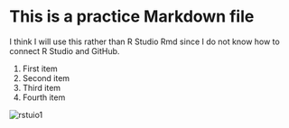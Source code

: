 # This is a practice Markdown file

I think I will use this rather than R Studio Rmd since I do not know how to connect R Studio and GitHub.

1. First item
2. Second item
3. Third item
4. Fourth item

![rstuio1](/Users/tiherna2/Documents/rstudio1.jpg)
